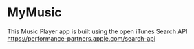 # MyMusic

This Music Player app is built using the open iTunes Search API https://performance-partners.apple.com/search-api 

